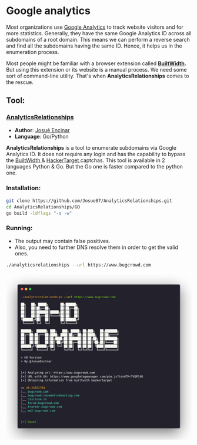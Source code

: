 # Google analytics

Most organizations use [Google Analytics](https://analytics.google.com/analytics/web/) to track website visitors and for more statistics. Generally, they have the same Google Analytics ID across all subdomains of a root domain. This means we can perform a reverse search and find all the subdomains having the same ID. Hence, it helps us in the enumeration process.

Most people might be familiar with a browser extension called [**BuiltWidth**](https://builtwith.com/toolbar)**.** But using this extension or its website is a manual process.  We need some sort of command-line utility. That's when **AnalyticsRelationships** comes to the rescue.

## Tool:&#x20;

### [AnalyticsRelationships](https://github.com/Josue87/AnalyticsRelationships)

* **Author**: [Josué Encinar](https://github.com/Josue87)
* **Language**: Go/Python

**AnalyticsRelationships** is a tool to enumerate subdomains via Google Analytics ID. It does not require any login and has the capability to bypass the [BuiltWidth ](https://builtwith.com)& [HackerTarget ](https://hackertarget.com)captchas. This tool is available in 2 languages Python & Go. But the Go one is faster compared to the python one.

### Installation:

```bash
git clone https://github.com/Josue87/AnalyticsRelationships.git
cd AnalyticsRelationships/GO
go build -ldflags "-s -w"
```

### Running:

* The output may contain false positives.
* Also, you need to further DNS resolve them in order to get the valid ones.

```bash
./analyticsrelationships --url https://www.bugcrowd.com
```

![](../../.gitbook/assets/googlenalytics.png)



